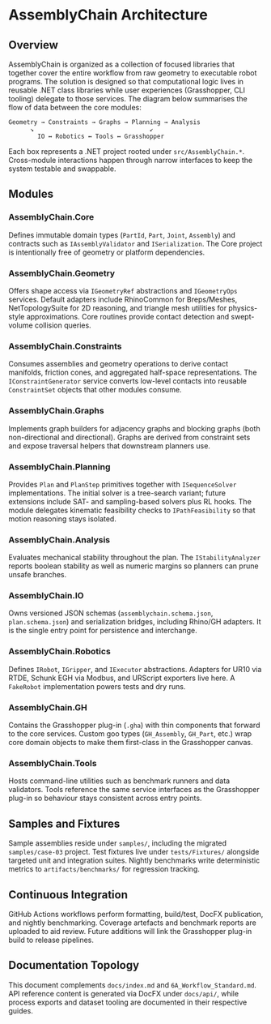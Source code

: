 # AssemblyChain Architecture

## Overview
AssemblyChain is organized as a collection of focused libraries that together cover the entire workflow from raw geometry to executable robot programs. The solution is designed so that computational logic lives in reusable .NET class libraries while user experiences (Grasshopper, CLI tooling) delegate to those services. The diagram below summarises the flow of data between the core modules:

```
Geometry → Constraints → Graphs → Planning → Analysis
      ↘                                ↙
        IO ↔ Robotics ↔ Tools ↔ Grasshopper
```

Each box represents a .NET project rooted under `src/AssemblyChain.*`. Cross-module interactions happen through narrow interfaces to keep the system testable and swappable.

## Modules

### AssemblyChain.Core
Defines immutable domain types (`PartId`, `Part`, `Joint`, `Assembly`) and contracts such as `IAssemblyValidator` and `ISerialization`. The Core project is intentionally free of geometry or platform dependencies.

### AssemblyChain.Geometry
Offers shape access via `IGeometryRef` abstractions and `IGeometryOps` services. Default adapters include RhinoCommon for Breps/Meshes, NetTopologySuite for 2D reasoning, and triangle mesh utilities for physics-style approximations. Core routines provide contact detection and swept-volume collision queries.

### AssemblyChain.Constraints
Consumes assemblies and geometry operations to derive contact manifolds, friction cones, and aggregated half-space representations. The `IConstraintGenerator` service converts low-level contacts into reusable `ConstraintSet` objects that other modules consume.

### AssemblyChain.Graphs
Implements graph builders for adjacency graphs and blocking graphs (both non-directional and directional). Graphs are derived from constraint sets and expose traversal helpers that downstream planners use.

### AssemblyChain.Planning
Provides `Plan` and `PlanStep` primitives together with `ISequenceSolver` implementations. The initial solver is a tree-search variant; future extensions include SAT- and sampling-based solvers plus RL hooks. The module delegates kinematic feasibility checks to `IPathFeasibility` so that motion reasoning stays isolated.

### AssemblyChain.Analysis
Evaluates mechanical stability throughout the plan. The `IStabilityAnalyzer` reports boolean stability as well as numeric margins so planners can prune unsafe branches.

### AssemblyChain.IO
Owns versioned JSON schemas (`assemblychain.schema.json`, `plan.schema.json`) and serialization bridges, including Rhino/GH adapters. It is the single entry point for persistence and interchange.

### AssemblyChain.Robotics
Defines `IRobot`, `IGripper`, and `IExecutor` abstractions. Adapters for UR10 via RTDE, Schunk EGH via Modbus, and URScript exporters live here. A `FakeRobot` implementation powers tests and dry runs.

### AssemblyChain.GH
Contains the Grasshopper plug-in (`.gha`) with thin components that forward to the core services. Custom goo types (`GH_Assembly`, `GH_Part`, etc.) wrap core domain objects to make them first-class in the Grasshopper canvas.

### AssemblyChain.Tools
Hosts command-line utilities such as benchmark runners and data validators. Tools reference the same service interfaces as the Grasshopper plug-in so behaviour stays consistent across entry points.

## Samples and Fixtures
Sample assemblies reside under `samples/`, including the migrated `samples/case-03` project. Test fixtures live under `tests/Fixtures/` alongside targeted unit and integration suites. Nightly benchmarks write deterministic metrics to `artifacts/benchmarks/` for regression tracking.

## Continuous Integration
GitHub Actions workflows perform formatting, build/test, DocFX publication, and nightly benchmarking. Coverage artefacts and benchmark reports are uploaded to aid review. Future additions will link the Grasshopper plug-in build to release pipelines.

## Documentation Topology
This document complements `docs/index.md` and `6A_Workflow_Standard.md`. API reference content is generated via DocFX under `docs/api/`, while process exports and dataset tooling are documented in their respective guides.

